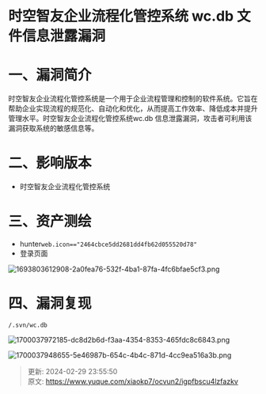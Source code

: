 # 时空智友企业流程化管控系统 wc.db 文件信息泄露漏洞

# 一、漏洞简介
时空智友企业流程化管控系统是一个用于企业流程管理和控制的软件系统。它旨在帮助企业实现流程的规范化、自动化和优化，从而提高工作效率、降低成本并提升管理水平。时空智友企业流程化管控系统wc.db 信息泄露漏洞，攻击者可利用该漏洞获取系统的敏感信息等。

# 二、影响版本
+ 时空智友企业流程化管控系统

# 三、资产测绘
+ hunter`web.icon=="2464cbce5dd2681dd4fb62d055520d78"`
+ 登录页面

![1693803612908-2a0fea76-532f-4ba1-87fa-4fc6bfae5cf3.png](./img/3z7RiAKSWsW-y6Hd/1693803612908-2a0fea76-532f-4ba1-87fa-4fc6bfae5cf3-562783.png)

# 四、漏洞复现
```plain
/.svn/wc.db
```

![1700037972185-dc8d2b6d-f3aa-4354-8353-465fdc8c6843.png](./img/3z7RiAKSWsW-y6Hd/1700037972185-dc8d2b6d-f3aa-4354-8353-465fdc8c6843-909643.png)

![1700037948655-5e46987b-654c-4b4c-871d-4cc9ea516a3b.png](./img/3z7RiAKSWsW-y6Hd/1700037948655-5e46987b-654c-4b4c-871d-4cc9ea516a3b-312136.png)



> 更新: 2024-02-29 23:55:50  
> 原文: <https://www.yuque.com/xiaokp7/ocvun2/igpfbscu4lzfazkv>